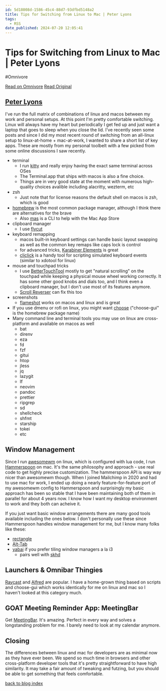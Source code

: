 ```yaml
---
id: 5d18008d-1586-45c4-88d7-93dfbd5148a2
title: Tips for Switching from Linux to Mac | Peter Lyons
tags:
  - RSS
date_published: 2024-07-20 12:05:41
---
```


# Tips for Switching from Linux to Mac | Peter Lyons
#Omnivore

[Read on Omnivore](https://omnivore.app/me/tips-for-switching-from-linux-to-mac-peter-lyons-190d0f7b5ea)
[Read Original](https://peterlyons.com/problog/2024/07/tips-for-switching-from-linux-to-mac/)



## [Peter Lyons](https:&#x2F;&#x2F;peterlyons.com&#x2F;)

I&#39;ve run the full matrix of combinations of linux and macos between my work and personal setups. At this point I&#39;m pretty comfortable switching. Linux will always have my heart but periodically I get fed up and just want a laptop that goes to sleep when you close the lid. I&#39;ve recently seen some posts and since I did my most recent round of switching from an all-linux setup to linux-at-home + mac-at-work, I wanted to share a short list of key apps. These are mostly from my personal toolbelt with a few picked from some online discussions I saw recently.

* terminal  
   * I run [kitty](https:&#x2F;&#x2F;sw.kovidgoyal.net&#x2F;kitty&#x2F;) and really enjoy having the exact same terminal across OSes  
   * The Terminal.app that ships with macos is also a fine choice.  
   * Things are in very good state at the moment with numerous high-quality choices avalible including alacritty, wezterm, etc
* zsh  
   * Just note that for license reasons the default shell on macos is zsh, which is good
* [homebrew](https:&#x2F;&#x2F;brew.sh&#x2F;) is the most common package manager, although I think there are alternatives for the brave  
   * Also [mas](https:&#x2F;&#x2F;github.com&#x2F;mas-cli&#x2F;mas) is a CLI to help with the Mac App Store
* clipboard manager  
   * I use [flycut](https:&#x2F;&#x2F;apps.apple.com&#x2F;us&#x2F;app&#x2F;flycut-clipboard-manager&#x2F;id442160987?mt&#x3D;12)
* keyboard remapping  
   * macos built-in keyboard settings can handle basic layout swapping as well as the common key remaps like caps lock is control  
   * for advanced tricks, [Karabiner Elements](https:&#x2F;&#x2F;karabiner-elements.pqrs.org&#x2F;) is great  
   * [cliclick](https:&#x2F;&#x2F;formulae.brew.sh&#x2F;formula&#x2F;cliclick#default) is a handy tool for scripting simulated keyboard events (similar to xdotool for linux)
* mouse and touchpad tricks  
   * I use [BetterTouchTool](https:&#x2F;&#x2F;folivora.ai&#x2F;) mostly to get &quot;natural scrolling&quot; on the touchpad while keeping a physical mouse wheel working correctly. It has some other good knobs and dials too, and I think even a clipboard manager, but I don&#39;t use most of its features anymore.  
   * [Scroll Reverser](https:&#x2F;&#x2F;pilotmoon.com&#x2F;scrollreverser&#x2F;) can fix this too
* screenshots  
   * [flameshot](https:&#x2F;&#x2F;flameshot.org&#x2F;) works on macos and linux and is great
* If you use dmenu or rofi on linux, you might want [choose](https:&#x2F;&#x2F;github.com&#x2F;chipsenkbeil&#x2F;choose) (&quot;choose-gui&quot; is the homebrew package name)
* Many command line and terminal tools you may use on linux are cross-platform and available on macos as well  
   * bat  
   * direnv  
   * eza  
   * fd  
   * fzf  
   * gitui  
   * htop  
   * jless  
   * jq  
   * lazygit  
   * lf  
   * neovim  
   * pandoc  
   * prettier  
   * ripgrep  
   * sd  
   * shellcheck  
   * shfmt  
   * starship  
   * tokei  
   * etc

## Window Management

Since I run [awesomewm](https:&#x2F;&#x2F;awesomewm.org&#x2F;) on linux, which is configured with lua code, I run [Hammerspoon](http:&#x2F;&#x2F;www.hammerspoon.org&#x2F;) on mac. It&#39;s the same philosophy and approach - use real code to get highly precise customization. The hammerspoon API is way way nicer than awesomewm though. When I joined Mailchimp in 2020 and had to use mac for work, I ended up doing a nearly feature-for-feature port of my awesomewm config to Hammerspoon and surprisingly my basic approach has been so stable that I have been maintaining both of them in parallel for about 4 years now. I know how I want my desktop environment to work and they both can acheive it.

If you just want basic window arrangements there are many good tools available including the ones below. I don&#39;t personally use these since Hammerspoon handles window management for me, but I know many folks like these:

* [rectangle](https:&#x2F;&#x2F;rectangleapp.com&#x2F;)
* [Alt-Tab](https:&#x2F;&#x2F;alt-tab-macos.netlify.app&#x2F;)
* [yabai](https:&#x2F;&#x2F;github.com&#x2F;koekeishiya&#x2F;yabai) if you prefer tiling window managers a la i3  
   * pairs well with [skhd](https:&#x2F;&#x2F;github.com&#x2F;koekeishiya&#x2F;skhd)

## Launchers &amp; Omnibar Thingies

[Raycast](https:&#x2F;&#x2F;www.raycast.com&#x2F;) and [Alfred](https:&#x2F;&#x2F;www.alfredapp.com&#x2F;) are popular. I have a home-grown thing based on scripts and choose-gui which works identically for me on linux and mac so I haven&#39;t looked at this category much.

## GOAT Meeting Reminder App: MeetingBar

Get [MeetingBar](https:&#x2F;&#x2F;meetingbar.app&#x2F;). It&#39;s amazing. Perfect in every way and solves a longstanding problem for me. I barely need to look at my calendar anymore.

## Closing

The differences between linux and mac for developers are as minimal now as they have ever been. We spend so much time in browsers and other cross-platform developer tools that it&#39;s pretty straightforward to have high similarity. It may take a fair amount of tweaking and futzing, but you should be able to get something that feels comfortable.

[ back to blog index](https:&#x2F;&#x2F;peterlyons.com&#x2F;problog&#x2F;) 